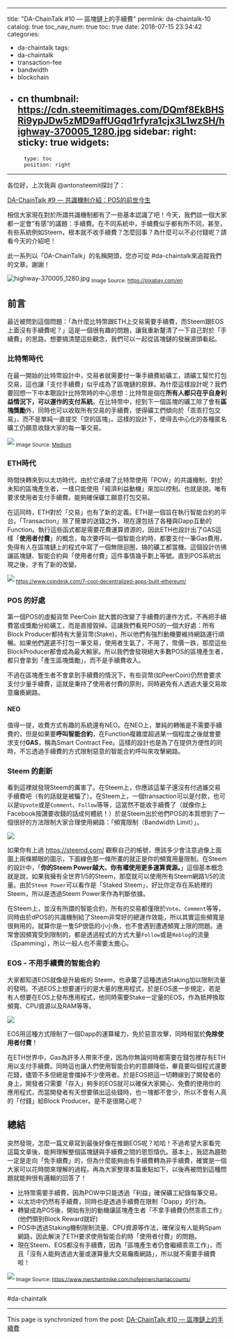 
---
title: "DA-ChainTalk #10 — 區塊鏈上的手續費"
permlink: da-chaintalk-10
catalog: true
toc_nav_num: true
toc: true
date: 2018-07-15 23:34:42
categories:
- da-chaintalk
tags:
- da-chaintalk
- transaction-fee
- bandwidth
- blockchain
- cn
thumbnail: https://cdn.steemitimages.com/DQmf8EkBHSRi9ypJDw5zMD9affUGqd1rfyra1cjx3L1wzSH/highway-370005_1280.jpg
sidebar:
    right:
        sticky: true
widgets:
    -
        type: toc
        position: right
---


各位好，上次我與 @antonsteemit探討了：

[DA-ChainTalk #9 — 共識機制介紹：POS的前世今生](https://steemit.com/da-chaintalk/@deanliu/da-chaintalk-9-pos)

相信大家現在對於所謂共識機制都有了一些基本認識了吧！今天，我們談一個大家都一定會“有感”的議題：手續費。在不同系統中，手續費似乎都有所不同，甚至，有些系統例如Steem，根本就不收手續費？怎麼回事？為什麼可以不必付錢呢？請看今天的介紹吧！

此一系列以「DA-ChainTalk」的名稱開頭，您亦可從 #da-chaintalk來追蹤我們的文章。謝謝！

![highway-370005_1280.jpg](https://cdn.steemitimages.com/DQmf8EkBHSRi9ypJDw5zMD9affUGqd1rfyra1cjx3L1wzSH/highway-370005_1280.jpg)
<sub> Image Source: https://pixabay.com/en </sub>

## 前言
最近被問到這個問題：「為什麼比特幣跟ETH上交易需要手續費，而Steem跟EOS上面沒有手續費呢？」這是一個很有趣的問題，讓我重新釐清了一下自己對於「手續費」的思路。想要搞清楚這些觀念，我們可以一起從區塊鏈的發展源頭看起。

### 比特幣時代
在最一開始的比特幣設計中，交易者就需要付一筆手續費給礦工，請礦工幫忙打包交易，這也讓「支付手續費」似乎成為了區塊鏈的原罪。為什麼這樣設計呢？我們要回想一下中本聰設計比特幣時的中心思想：比特幣是個在**所有人都只在乎自身利益情況下，可以運作的支付系統**。在比特幣中，挖到下一個區塊的礦工除了會有**區塊獎勵**外，同時也可以收取所有交易的手續費，使得礦工們傾向於「乖乖打包交易」，而不是單純一直提交「空的區塊」。這樣的設計下，使得去中心化的各種匿名礦工仍願意收錄大家的每一筆交易。

![](https://cdn.steemitimages.com/DQmbEne8u5oQkjHmBB4twHTwepWPFB2XwrDqmhMhdzhuwuR/image.png)
<sub>Image Source: [Medium](https://medium.com/@ed_resende/why-are-bitcoin-transaction-fees-so-high-f6dea69e7db7)</sub>

### ETH時代
時間快轉來到以太坊時代，由於它承接了比特幣使用「POW」的共識機制，對於未知的區塊產生者，一樣只能使用「經濟利益動機」來加以控制。也就是說。唯有要求使用者支付手續費。能夠確保礦工願意打包交易。

在這同時，ETH對於「交易」也有了新的定義。ETH是一個旨在執行智能合約的平台，「Transaction」除了簡單的送錢之外，現在還包括了各種與Dapp互動的Function。執行這些函式都是需要花費運算資源的，因此ETH也設計出了GAS這樣「**使用者付費**」的概念，每次要呼叫一個智能合約時，都要支付一筆Gas費用，免得有人在區塊鏈上的程式中寫了一個無限迴圈，搞的礦工都當機。這個設計彷彿讓區塊鏈、智能合約與「使用者付費」這件事情幾乎劃上等號。直到POS系統出現之後，才有了新的改變。

![](https://cdn.steemitimages.com/DQmWdZnw35PwY3JbQk3jWcGVcvUgtAvYeYy1z78tRwa7wgH/image.png)
<sub>https://www.coindesk.com/7-cool-decentralized-apps-built-ethereum/</sub>

### POS 的好處
第一個POS的虛擬貨幣 PeerCoin 就大膽的改變了手續費的運作方式，不再把手續費當成獎勵分給礦工，而是直接毀掉。這讓我們看見POS的一個大好處：所有Block Producer都持有大量貨幣(Stake)，所以他們有強烈動機要維持網路運行順暢。如果他們遲遲不打包一筆交易，使用者生氣了，不用了，幣價一跌，那麼這些BlockProducer都會成為最大輸家。所以我們會發現絕大多數POS的區塊產生者，都只會拿到「產生區塊獎勵」，而不是手續費收入。

不過在區塊產生者不會拿到手續費的情況下，有些貨幣(如PeerCoin)仍然會要求支付少量手續費，這就是秉持了使用者付費的原則，同時避免有人透過大量交易故意癱瘓網路。

#### NEO
值得一提，收費方式有趣的系統還有NEO。在NEO上，單純的轉帳是不需要手續費的，但是如果要**呼叫智能合約**，在Function複雜度超過某一個程度之後就會要求支付**GAS**，稱為Smart Contract Fee。這樣的設計也是為了在提供方便性的同時，不忘透過手續費的方式限制惡意的智能合約呼叫來攻擊網路。

### Steem 的創新
看到這裡就發現Steem的厲害了。在Steem上，你應該這輩子還沒有付過誰交易手續費吧（有的話就是被騙了）。在Steem上，一個transaction可以是付款，也可以是`Upvote`或是`Comment`、`Follow`等等，這當然不能收手續費了（就像你上Facebook按讚要收錢的話成何體統！）於是Steem出於他們POS的本質想到了一個很好的方法限制大家合理使用網路：「頻寬限制（Bandwidth Limit）」。

![](https://cdn.steemitimages.com/DQmQGqC7nm39udDwLPhj9apkwzyFDkDxmtmf96h6XkCdX4T/image.png)

如果你有上過 https://steemd.com/ 觀察自己的帳號，應該多少會注意過像上面圖上兩條顯眼的圖示，下面綠色那一條所畫的就正是你的頻寬用量限制。在Steem的設計中，「**你的Steem Power越大、你有權使用更多運算資源。**」這個基本概念就是說，如果我擁有全世界1/5的Steem，那麼就可以使用所有Steem網路1/5的流量。由於`Steem Power`可以看作是「Staked Steem」，好比你定存在系統裡的Steem，所以是透過Steem Power來作為判斷依據。

在Steem上，並沒有所謂的智能合約，所有的交易都僅限於`Vote`、`Comment`等等，同時由於dPOS的共識機制給了Steem非常好的總運作效能，所以其實這些頻寬是很夠用的。就算你是一隻SP很低的小小魚，也不會遇到遭遇頻寬上限的問題。通常會因頻寬受到限制的，都是透過程式的方式大量`Follow`或是`Reblog`的流量（Spamming），所以一般人也不需要太擔心。


### EOS - 不用手續費的智能合約
大家都知道EOS就像是升級板的 Steem，也承襲了這種透過Staking加以限制流量的發明。不過EOS上想要運行的是大量的應用程式，於是EOS進一步規定，若是有人想要在EOS上發布應用程式，他同時需要Stake一定量的EOS，作為抵押換取頻寬、CPU資源以及RAM等等。

![](https://cdn.steemitimages.com/DQmUZS4eK9SFCiz7E6L6aa5ZjkviUXzAro4eVsVsXJcAL1L/image.png)

EOS用這種方式限制了一個Dapp的運算權力，免於惡意攻擊，同時相當於**免除使用者付費**！

在ETH世界中，Gas為許多人帶來不便，因為你無論何時都需要在錢包裡存有ETH用以支付手續費。同時這也讓人們使用智能合約的意願降低，畢竟要叫個程式還要花錢，儘管不多但總是會擋掉不少使用者。於是EOS把這一切轉嫁到了開發者的身上，開發者只需要「存入」夠多的EOS就可以確保大家開心、免費的使用你的應用程式，而當開發者有天想要領出這些錢時，也一塊都不會少，所以不會有人真的「付錢」給Block Producer。是不是很開心呢？

## 總結
突然發現，怎麼一篇文章寫到最後好像在推銷EOS呢？哈哈！不過希望大家看完這篇文章後，能夠理解整個區塊鏈與手續費之間的恩怨情仇。基本上，我認為趨勢一定是走向「免手續費」的，但為什麼能夠由有手續費轉為非手續費，確實是一個大家可以花時間來理解的過程。再為大家整理本篇重點如下，以後再被問到這種問題就能夠很有邏輯的回答了！

* 比特幣需要手續費，因為POW中只能透過「利益」確保礦工紀錄每筆交易。
* 以太坊中仍然有手續費，同時也是透過手續費在限制「Dapp」的行為。
* 轉變成為POS後，開始有別的動機讓區塊產生者「不拿手續費仍然乖乖工作」(他們領到Block Reward就好)
* POS中透過Staking機制限制流量、CPU資源等作法，確保沒有人能夠Spam網路，因此解決了ETH要求使用智能合約時「使用者付費」的問題。
* 現在Steem、EOS都沒有手續費，因為「區塊產生者仍會繼續乖乖工作」，而且「沒有人能夠透過大量或運算量大交易癱瘓網路」，所以就不需要手續費啦！

![](https://cdn.steemitimages.com/DQmYDbaGcE76H1pfVTBXLRCi9f8kU4v2Ch6SJoHpfQbhrKm/image.png)
<sub>Image Source: https://www.merchantmike.com/nofeemerchantaccounts/</sub>


******
#da-chaintalk

- - -

This page is synchronized from the post: [DA-ChainTalk #10 — 區塊鏈上的手續費](https://steemit.com/@deanliu/da-chaintalk-10)
